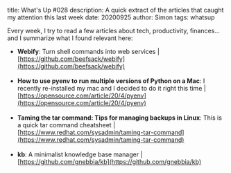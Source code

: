 title: What's Up #028
description: A quick extract of the articles that caught my attention this last week
date: 20200925
author: Simon
tags: whatsup

Every week, I try to read a few articles about tech, productivity, finances... and I summarize what I found relevant here:

* __Webify__: Turn shell commands into web services | [https://github.com/beefsack/webify](https://github.com/beefsack/webify)
<br></br>
* __How to use pyenv to run multiple versions of Python on a Mac__: I recently re-installed my mac and I decided to do it right this time | [https://opensource.com/article/20/4/pyenv](https://opensource.com/article/20/4/pyenv)
<br></br>
* __Taming the tar command: Tips for managing backups in Linux__: This is a quick tar command cheatsheet | [https://www.redhat.com/sysadmin/taming-tar-command](https://www.redhat.com/sysadmin/taming-tar-command)
<br></br>
* __kb__: A minimalist knowledge base manager | [https://github.com/gnebbia/kb](https://github.com/gnebbia/kb)
<br></br>

